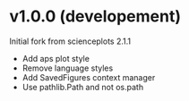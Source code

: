 v1.0.0 (developement)
=====================

Initial fork from scienceplots 2.1.1
- Add aps plot style
- Remove language styles
- Add SavedFigures context manager
- Use pathlib.Path and not os.path
